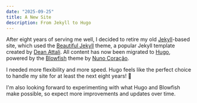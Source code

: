 ```yaml
---
date: "2025-09-25"
title: A New Site
description: From Jekyll to Hugo
---
```


After eight years of serving me well, I decided to retire my old [Jekyll](https://jekyllrb.com/)-based site, which used the [Beautiful Jekyll](https://beautifuljekyll.com/) theme, a popular Jekyll template created by [Dean Attali](https://attalitech.com/). All content has now been migrated to [Hugo](https://gohugo.io/), powered by the [Blowfish](https://blowfish.page/) theme by [Nuno Coração](https://n9o.xyz/).

I needed more flexibility and more speed. Hugo feels like the perfect choice to handle my site for at least the next eight years! 💪

I'm also looking forward to experimenting with what Hugo and Blowfish make possible, so expect more improvements and updates over time.
